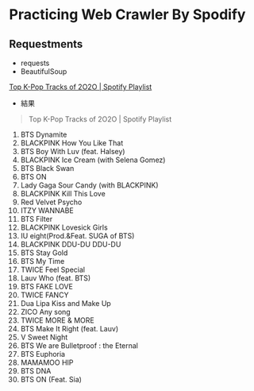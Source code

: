 # Practicing Web Crawler By Spodify

## Requestments
* requests
* BeautifulSoup

[Top K-Pop Tracks of 2O2O | Spotify Playlist](https://open.spotify.com/playlist/37i9dQZF1DX8NzI27ip7J0)

* 結果
> Top K-Pop Tracks of 2O2O | Spotify Playlist
 1. BTS        Dynamite     
 2. BLACKPINK  How You Like That
 3. BTS        Boy With Luv (feat. Halsey)
 4. BLACKPINK  Ice Cream (with Selena Gomez)
 5. BTS        Black Swan   
 6. BTS        ON           
 7. Lady Gaga  Sour Candy (with BLACKPINK)
 8. BLACKPINK  Kill This Love
 9. Red Velvet Psycho       
10. ITZY       WANNABE      
11. BTS        Filter       
12. BLACKPINK  Lovesick Girls
13. IU         eight(Prod.&Feat. SUGA of BTS)
14. BLACKPINK  DDU-DU DDU-DU
15. BTS        Stay Gold    
16. BTS        My Time      
17. TWICE      Feel Special 
18. Lauv       Who (feat. BTS)
19. BTS        FAKE LOVE    
20. TWICE      FANCY        
21. Dua Lipa   Kiss and Make Up
22. ZICO       Any song     
23. TWICE      MORE & MORE  
24. BTS        Make It Right (feat. Lauv)
25. V          Sweet Night  
26. BTS        We are Bulletproof : the Eternal
27. BTS        Euphoria     
28. MAMAMOO    HIP          
29. BTS        DNA          
30. BTS        ON (Feat. Sia)
